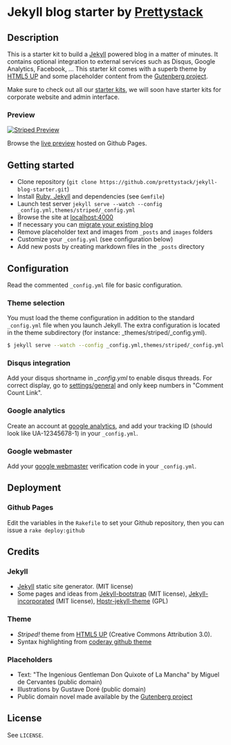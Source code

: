 # Jekyll blog starter by [Prettystack](http://prettystack.com)

## Description

This is a starter kit to build a [Jekyll](http://jekyllrb.com) powered blog in a matter of minutes. It contains optional integration to external services such as Disqus, Google Analytics, Facebook, ... This starter kit comes with a superb theme by [HTML5 UP](http://html5up.net/) and some placeholder content from the [Gutenberg project](http://www.gutenberg.org/).

Make sure to check out all our [starter kits](https://github.com/prettystack/), we will soon have starter kits for corporate website and admin interface.

### Preview
[![Striped Preview](http://prettystack.com/img/60964924.donquiblog3.png)](http://prettystack.github.io/jekyll-blog-starter)

Browse the [live preview](http://prettystack.github.io/jekyll-blog-starter) hosted on Github Pages.

## Getting started

* Clone repository (`git clone https://github.com/prettystack/jekyll-blog-starter.git`)
* Install [Ruby, Jekyll](http://jekyllrb.com/docs/installation/) and dependencies (see `Gemfile`)
* Launch test server `jekyll serve --watch --config _config.yml,themes/striped/_config.yml`
* Browse the site at [localhost:4000](http://localhost:4000)
* If necessary you can [migrate your existing blog](http://jekyllrb.com/docs/migrations/)
* Remove placeholder text and images from `_posts` and `images` folders
* Customize your `_config.yml` (see configuration below)
* Add new posts by creating markdown files in the `_posts` directory


## Configuration

Read the commented `_config.yml` file for basic configuration.

### Theme selection

You must load the theme configuration in addition to the standard `_config.yml` file when you launch Jekyll. The extra configuration is located in the theme subdirectory (for instance: _themes/striped/_config.yml).

```bash
$ jekyll serve --watch --config _config.yml,themes/striped/_config.yml
```

### Disqus integration

Add your disqus shortname in *_config.yml* to enable disqus threads. For correct display, go to [settings/general](http://disqus.com/admin/settings/general/) and only keep numbers in "Comment Count Link".


### Google analytics

Create an account at [google analytics](http://www.google.com/analytics/), and add your tracking ID (should look like UA-12345678-1) in your `_config.yml`.

### Google webmaster

Add your [google webmaster](https://www.google.com/webmasters/) verification code in your `_config.yml`.


## Deployment

### Github Pages

Edit the variables in the `Rakefile` to set your Github repository, then you can issue a `rake deploy:github`


## Credits

### Jekyll

* [Jekyll](http://jekyllrb.com) static site generator. (MIT license)
* Some pages and ideas from [Jekyll-bootstrap](http://jekyllbootstrap.com/) (MIT license), [Jekyll-incorporated](https://github.com/kippt/jekyll-incorporated) (MIT license), [Hpstr-jekyll-theme](https://github.com/mmistakes/hpstr-jekyll-theme) (GPL)

### Theme

* *Striped!* theme from [HTML5 UP](http://html5up.net/) (Creative Commons Attribution 3.0).
* Syntax highlighting from [coderay github theme](https://github.com/danielpietzsch/CodeRay-GitHub-Theme)

### Placeholders

* Text: "The Ingenious Gentleman Don Quixote of La Mancha" by Miguel de Cervantes (public domain)
* Illustrations by Gustave Doré (public domain)
* Public domain novel made available by the [Gutenberg project](http://www.gutenberg.org/)


## License

See `LICENSE`.
